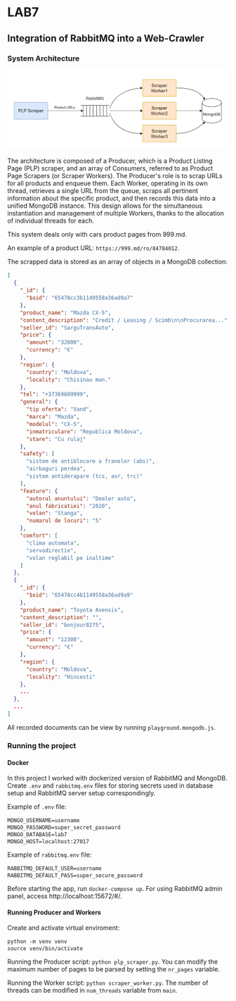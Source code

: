 # LAB7

## Integration of RabbitMQ into a Web-Crawler

### System Architecture

![Alt text](../assets/LAB7/image.png)

The architecture is composed of a Producer, which is a Product Listing Page (PLP) scraper, and an array of Consumers, referred to as Product Page Scrapers (or Scraper Workers). The Producer's role is to scrap URLs for all products and enqueue them. Each Worker, operating in its own thread, retrieves a single URL from the queue, scraps all pertinent information about the specific product, and then records this data into a unified MongoDB instance. This design allows for the simultaneous instantiation and management of multiple Workers, thanks to the allocation of individual threads for each.

This system deals only with cars product pages from 999.md.

An example of a product URL: `https://999.md/ro/84784012`.

The scrapped data is stored as an array of objects in a MongoDB collection:

```json
[
  {
    "_id": {
      "$oid": "65478cc3b1149558a36ad9a7"
    },
    "product_name": "Mazda CX-5",
    "content_description": "Credit / Leasing / Scimb\n\nProcurarea...",
    "seller_id": "SarguTransAuto",
    "price": {
      "amount": "32000",
      "currency": "€"
    },
    "region": {
      "country": "Moldova",
      "locality": "Chisinau mun."
    },
    "tel": "+37369609999",
    "general": {
      "tip oferta": "Vand",
      "marca": "Mazda",
      "modelul": "CX-5",
      "inmatriculare": "Republica Moldova",
      "stare": "Cu rulaj"
    },
    "safety": [
      "sistem de antiblocare a franelor (abs)",
      "airbaguri perdea",
      "sistem antiderapare (tcs, asr, trc)"
    ],
    "feature": {
      "autorul anuntului": "Dealer auto",
      "anul fabricatiei": "2020",
      "volan": "Stanga",
      "numarul de locuri": "5"
    },
    "comfort": [
      "clima automata",
      "servodirectie",
      "volan reglabil pe inaltime"
    ]
  },
  {
    "_id": {
      "$oid": "65478cc4b1149558a36ad9a9"
    },
    "product_name": "Toyota Avensis",
    "content_description": "",
    "seller_id": "bonjour8275",
    "price": {
      "amount": "12300",
      "currency": "€"
    },
    "region": {
      "country": "Moldova",
      "locality": "Hincesti"
    },
    ...
  },
  ...
]
```

All recorded documents can be view by running `playground.mongodb.js`.

### Running the project

#### Docker

In this project I worked with dockerized version of RabbitMQ and MongoDB.
Create `.env` and `rabbitmq.env` files for storing secrets used in database setup and RabbitMQ server setup correspondingly.

Example of `.env` file:

```
MONGO_USERNAME=username
MONGO_PASSWORD=super_secret_password
MONGO_DATABASE=lab7
MONGO_HOST=localhost:27017
```

Example of `rabbitmq.env` file:

```
RABBITMQ_DEFAULT_USER=username
RABBITMQ_DEFAULT_PASS=super_secure_password
```

Before starting the app, run `docker-compose up`. For using RabbitMQ admin panel, access http://localhost:15672/#/.

#### Running Producer and Workers

Create and activate virtual enviroment:

```
python -m venv venv
source venv/bin/activate
```

Running the Producer script: `python plp_scraper.py`. You can modify the maximum number of pages to be parsed by setting the `nr_pages` variable.

Running the Worker script: `python scraper_worker.py`. The number of threads can be modified in `num_threads` variable from `main`.
